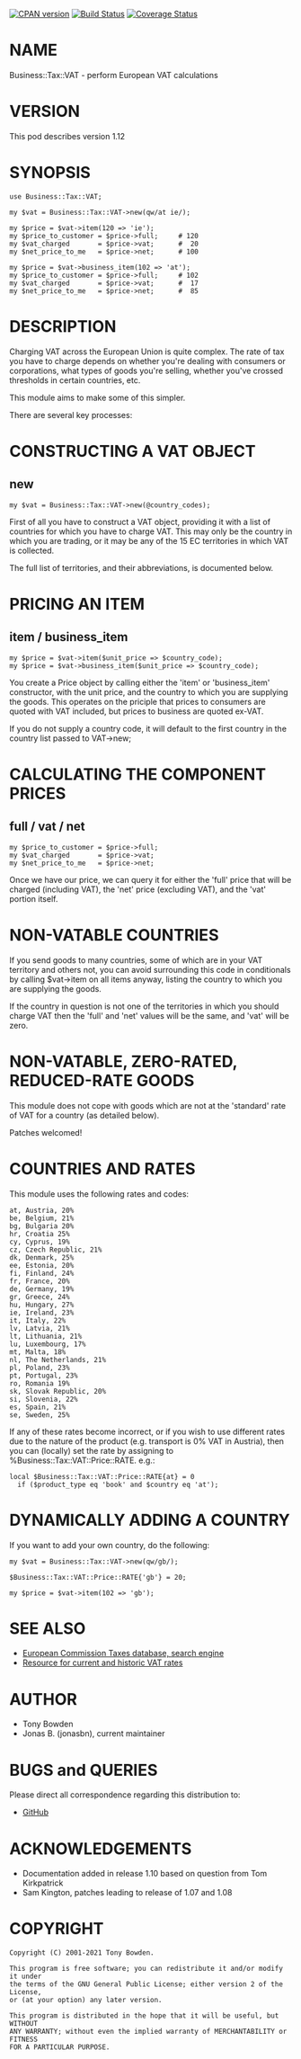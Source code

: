 [![CPAN version](https://badge.fury.io/pl/Business-Tax-VAT.svg)](http://badge.fury.io/pl/Business-Tax-VAT)
[![Build Status](https://travis-ci.org/jonasbn/Business-Tax-VAT.svg?branch=master)](https://travis-ci.org/jonasbn/Business-Tax-VAT)
[![Coverage Status](https://coveralls.io/repos/jonasbn/Business-Tax-VAT/badge.png)](https://coveralls.io/r/jonasbn/Business-Tax-VAT)

# NAME

Business::Tax::VAT - perform European VAT calculations

# VERSION

This pod describes version 1.12

# SYNOPSIS

    use Business::Tax::VAT;

    my $vat = Business::Tax::VAT->new(qw/at ie/);

    my $price = $vat->item(120 => 'ie');
    my $price_to_customer = $price->full;     # 120
    my $vat_charged       = $price->vat;      #  20
    my $net_price_to_me   = $price->net;      # 100

    my $price = $vat->business_item(102 => 'at');
    my $price_to_customer = $price->full;     # 102
    my $vat_charged       = $price->vat;      #  17
    my $net_price_to_me   = $price->net;      #  85

# DESCRIPTION

Charging VAT across the European Union is quite complex. The rate of tax
you have to charge depends on whether you're dealing with consumers or
corporations, what types of goods you're selling, whether you've crossed
thresholds in certain countries, etc.

This module aims to make some of this simpler.

There are several key processes:

# CONSTRUCTING A VAT OBJECT

## new

    my $vat = Business::Tax::VAT->new(@country_codes);

First of all you have to construct a VAT object, providing it with
a list of countries for which you have to charge VAT. This may only
be the country in which you are trading, or it may be any of the
15 EC territories in which VAT is collected.

The full list of territories, and their abbreviations, is documented
below.

# PRICING AN ITEM

## item / business\_item

    my $price = $vat->item($unit_price => $country_code);
    my $price = $vat->business_item($unit_price => $country_code);

You create a Price object by calling either the 'item' or 'business\_item'
constructor, with the unit price, and the country to which you are
supplying the goods. This operates on the priciple that prices to
consumers are quoted with VAT included, but prices to business are
quoted ex-VAT.

If you do not supply a country code, it will default to the first country
in the country list passed to VAT->new;

# CALCULATING THE COMPONENT PRICES

## full / vat / net

    my $price_to_customer = $price->full;
    my $vat_charged       = $price->vat;
    my $net_price_to_me   = $price->net;

Once we have our price, we can query it for either the 'full' price
that will be charged (including VAT), the 'net' price (excluding VAT),
and the 'vat' portion itself.

# NON-VATABLE COUNTRIES

If you send goods to many countries, some of which are in your VAT
territory and others not, you can avoid surrounding this code in
conditionals by calling $vat->item on all items anyway, listing the
country to which you are supplying the goods.

If the country in question is not one of the territories in which you
should charge VAT then the 'full' and 'net' values will be the same,
and 'vat' will be zero.

# NON-VATABLE, ZERO-RATED, REDUCED-RATE GOODS

This module does not cope with goods which are not at the 'standard'
rate of VAT for a country (as detailed below).

Patches welcomed!

# COUNTRIES AND RATES

This module uses the following rates and codes:

    at, Austria, 20%
    be, Belgium, 21%
    bg, Bulgaria 20%
    hr, Croatia 25%
    cy, Cyprus, 19%
    cz, Czech Republic, 21%
    dk, Denmark, 25%
    ee, Estonia, 20%
    fi, Finland, 24%
    fr, France, 20%
    de, Germany, 19%
    gr, Greece, 24%
    hu, Hungary, 27%
    ie, Ireland, 23%
    it, Italy, 22%
    lv, Latvia, 21%
    lt, Lithuania, 21%
    lu, Luxembourg, 17%
    mt, Malta, 18%
    nl, The Netherlands, 21%
    pl, Poland, 23%
    pt, Portugal, 23%
    ro, Romania 19%
    sk, Slovak Republic, 20%
    si, Slovenia, 22%
    es, Spain, 21%
    se, Sweden, 25%

If any of these rates become incorrect, or if you wish to use
different rates due to the nature of the product (e.g. transport is 0%
VAT in Austria), then you can (locally) set the rate by assigning to
%Business::Tax::VAT::Price::RATE.  e.g.:

    local $Business::Tax::VAT::Price::RATE{at} = 0
      if ($product_type eq 'book' and $country eq 'at');

# DYNAMICALLY ADDING A COUNTRY

If you want to add your own country, do the following:

    my $vat = Business::Tax::VAT->new(qw/gb/);

    $Business::Tax::VAT::Price::RATE{'gb'} = 20;

    my $price = $vat->item(102 => 'gb');

# SEE ALSO

- [European Commission Taxes database, search engine](https://ec.europa.eu/taxation_customs/tedb/splSearchForm.html)
- [Resource for current and historic VAT rates](http://www.vatlive.com/)

# AUTHOR

- Tony Bowden
- Jonas B. (jonasbn), current maintainer

# BUGS and QUERIES

Please direct all correspondence regarding this distribution to:

- [GitHub](https://github.com/jonasbn/Business-Tax-VAT/issues)

# ACKNOWLEDGEMENTS

- Documentation added in release 1.10 based on question from Tom Kirkpatrick
- Sam Kington, patches leading to release of 1.07 and 1.08

# COPYRIGHT

    Copyright (C) 2001-2021 Tony Bowden.

    This program is free software; you can redistribute it and/or modify it under
    the terms of the GNU General Public License; either version 2 of the License,
    or (at your option) any later version.

    This program is distributed in the hope that it will be useful, but WITHOUT
    ANY WARRANTY; without even the implied warranty of MERCHANTABILITY or FITNESS
    FOR A PARTICULAR PURPOSE.
